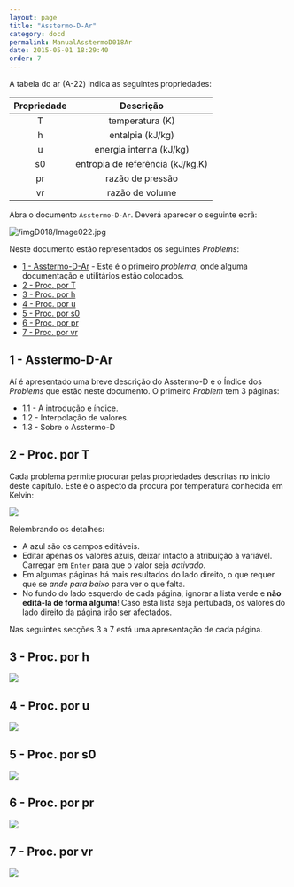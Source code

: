 ```yaml
---
layout: page
title: "Asstermo-D-Ar"
category: docd
permalink: ManualAsstermoD018Ar
date: 2015-05-01 18:29:40
order: 7
---
```


A tabela do ar (A-22) indica as seguintes propriedades:

Propriedade | Descrição
:---:|:---:
T | temperatura (K) 
h | entalpia (kJ/kg)
u | energia interna (kJ/kg)
s0 | entropia de referência (kJ/kg.K)
pr | razão de pressão
vr | razão de volume


Abra o documento `Asstermo-D-Ar`. Deverá aparecer o seguinte ecrã:

![/imgD018/Image022.jpg](/imgD018/Image022.jpg)

Neste documento estão representados os seguintes _Problems_:

* [1 - Asstermo-D-Ar](#asstermo-d-ar) - Este é o primeiro _problema_, onde alguma documentação e utilitários estão colocados.
* [2 - Proc. por T](#proc-por-t)
* [3 - Proc. por h](#proc-por-h)
* [4 - Proc. por u](#proc-por-u)
* [5 - Proc. por s0](#proc-por-s0)
* [6 - Proc. por pr](#proc-por-pr)
* [7 - Proc. por vr](#proc-por-vr)


## 1 - Asstermo-D-Ar
Aí é apresentado uma breve descrição do Asstermo-D e o Índice dos <i>Problems</i> que estão neste documento. O primeiro <i>Problem</i> tem 3 páginas:

* 1.1 - A introdução e índice.
* 1.2 - Interpolação de valores.
* 1.3 - Sobre o Asstermo-D


## 2 - Proc. por T
Cada problema permite procurar pelas propriedades descritas no início deste capítulo. Este é o aspecto da procura por temperatura conhecida em Kelvin:

<img src='/imgD018/Image025.jpg' />

Relembrando os detalhes:

* A azul são os campos editáveis.
* Editar apenas os valores azuis, deixar intacto a atribuição à variável. Carregar em <code>Enter</code> para que o valor seja <i>activado</i>.
* Em algumas páginas há mais resultados do lado direito, o que requer que se <i>ande para baixo</i> para ver o que falta.
* No fundo do lado esquerdo de cada página, ignorar a lista verde e <b>não editá-la de forma alguma</b>! Caso esta lista seja pertubada, os valores do lado direito da página irão ser afectados.


Nas seguintes secções 3 a 7 está uma apresentação de cada página.

## 3 - Proc. por h

<img src='/imgD018/Image026.jpg' />

## 4 - Proc. por u

<img src='/imgD018/Image027.jpg' />

## 5 - Proc. por s0

<img src='/imgD018/Image028.jpg' />

## 6 - Proc. por pr

<img src='/imgD018/Image029.jpg' />

## 7 - Proc. por vr

<img src='/imgD018/Image030.jpg' />
